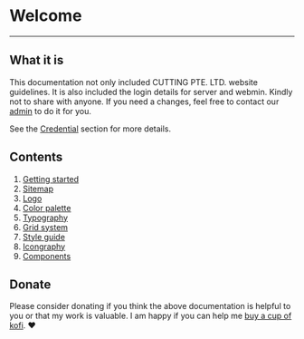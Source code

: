 # Welcome
------

## What it is

This documentation not only included CUTTING PTE. LTD. website guidelines. It is also included the login details for server and webmin. Kindly not to share with anyone. If you need a changes, feel free to contact our [admin](https://wa.me/60176908246?text=Hi,%20I%20would%20like%20to%20make%20some%20changes%20for) to do it for you.

See the [Credential](/getting-started-credentials?id=credentials) section for more details.

## Contents

1. [Getting started](/getting-started-about)
1. [Sitemap](/sitemap-current)
2. [Logo](/logo-color)
3. [Color palette](/color-palette-creation)
4. [Typography](/typography-font-type)
5. [Grid system](/grid-system-column)
6. [Style guide](/style-guide-spacing)
7. [Icongraphy](/icongraphy-system)
8. [Components](/components-form)

## Donate

Please consider donating if you think the above documentation is helpful to you or that my work is valuable. I am happy if you can help me [buy a cup of kofi](https://ko-fi.com/andersondesign). :heart: